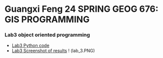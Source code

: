 # Guangxi Feng 24 SPRING GEOG 676: GIS PROGRAMMING
### Lab3  object oriented programming 


- [Lab3 Python code](lab_3.py)
- [Lab3 Screenshot of results](lab_3.PNG)
! (lab_3.PNG)